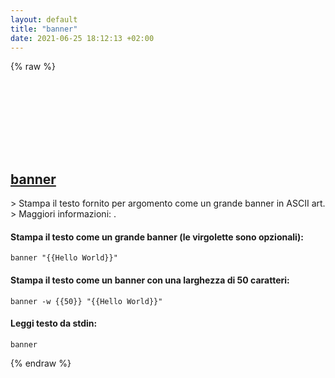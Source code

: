 ```yaml
---
layout: default
title: "banner"
date: 2021-06-25 18:12:13 +02:00
---
```

{% raw %}
<h2 id="banner">
  <a href="/it/common/banner.html">banner</a> <a href="#banner"><svg class="icon">
    <use href="/assets/images/unicode_sprite.svg#link" />
  </svg></a>
</h2>
> Stampa il testo fornito per argomento come un grande banner in ASCII art.
> Maggiori informazioni: <https://man.archlinux.org/man/banner.1>.

#### Stampa il testo come un grande banner (le virgolette sono opzionali):
```shell
banner "{{Hello World}}"
```
#### Stampa il testo come un banner con una larghezza di 50 caratteri:
```shell
banner -w {{50}} "{{Hello World}}"
```
#### Leggi testo da stdin:
```shell
banner
```
{% endraw %}